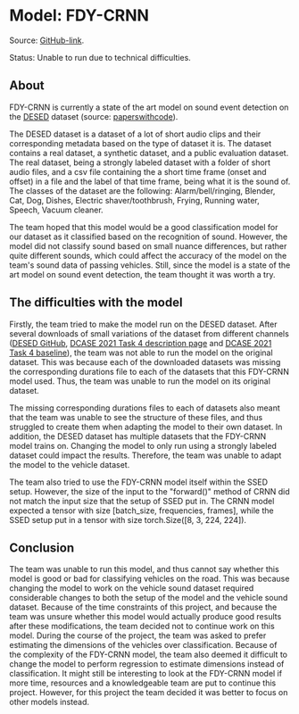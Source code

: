 # Model: FDY-CRNN

Source: [GitHub-link](https://github.com/frednam93/FDY-SED).

Status: Unable to run due to technical difficulties.

## About

FDY-CRNN is currently a state of the art model on sound event detection on the [DESED](https://github.com/turpaultn/DESED) dataset (source: [paperswithcode](https://paperswithcode.com/task/sound-event-detection)). 

The DESED dataset is a dataset of a lot of short audio clips and their corresponding metadata based on the type of dataset it is. The dataset contains a real dataset, a synthetic dataset, and a public evaluation dataset. The real dataset, being a strongly labeled dataset with a folder of short audio files, and a csv file containing the a short time frame (onset and offset) in a file and the label of that time frame, being what it is the sound of. The classes of the dataset are the following: Alarm/bell/ringing, Blender, Cat, Dog, Dishes,
Electric shaver/toothbrush, Frying, Running water, Speech, Vacuum cleaner.

The team hoped that this model would be a good classification model for our dataset as it classified based on the recognition of sound. However, the model did not classify sound based on small nuance differences, but rather quite different sounds, which could affect the accuracy of the model on the team's sound data of passing vehicles. Still, since the model is a state of the art model on sound event detection, the team thought it was worth a try. 

## The difficulties with the model
Firstly, the team tried to make the model run on the DESED dataset. After several downloads of small variations of the dataset from different channels ([DESED GitHub](https://github.com/turpaultn/DESED), [DCASE 2021 Task 4 description page](http://dcase.community/challenge2021/task-sound-event-detection-and-separation-in-domestic-environments) and [DCASE 2021 Task 4 baseline](https://github.com/DCASE-REPO/DESED_task)), the team was not able to run the model on the original dataset. This was because each of the downloaded datasets was missing the corresponding durations file to each of the datasets that this FDY-CRNN model used. Thus, the team was unable to run the model on its original dataset. 

The missing corresponding durations files to each of datasets also meant that the team was unable to see the structure of these files, and thus struggled to create them when adapting the model to their own dataset. In addition, the DESED dataset has multiple datasets that the FDY-CRNN model trains on. Changing the model to only run using a strongly labeled dataset could impact the results. Therefore, the team was unable to adapt the model to the vehicle dataset. 

The team also tried to use the FDY-CRNN model itself within the SSED setup. However, the size of the input to the "forward()" method of CRNN did not match the input size that the setup of SSED put in. The CRNN model expected a tensor with size \[batch_size, frequencies, frames\], while the SSED setup put in a tensor with size torch.Size(\[8, 3, 224, 224\]). 

## Conclusion
The team was unable to run this model, and thus cannot say whether this model is good or bad for classifying vehicles on the road. This was because changing the model to work on the vehicle sound dataset required considerable changes to both the setup of the model and the vehicle sound dataset. Because of the time constraints of this project, and because the team was unsure whether this model would actually produce good results after these modifications, the team decided not to continue work on this model. During the course of the project, the team was asked to prefer estimating the dimensions of the vehicles over classification. Because of the complexity of the FDY-CRNN model, the team also deemed it difficult to change the model to perform regression to estimate dimensions instead of classification. It might still be interesting to look at the FDY-CRNN model if more time, resources and a knowledgeable team are put to continue this project. However, for this project the team decided it was better to focus on other models instead. 

